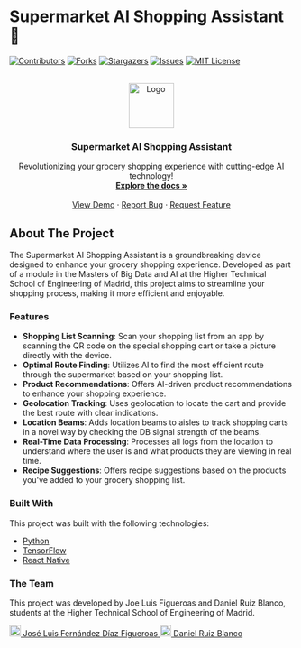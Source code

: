 # Supermarket AI Shopping Assistant 🛒

<!-- Supermarket AI Shopping Assistant README -->

<!-- PROJECT SHIELDS -->
[![Contributors][contributors-shield]][contributors-url]
[![Forks][forks-shield]][forks-url]
[![Stargazers][stars-shield]][stars-url]
[![Issues][issues-shield]][issues-url]
[![MIT License][license-shield]][license-url]

<!-- PROJECT LOGO -->
<br />
<div align="center">
  <a href="https://github.com/supermarket-ai-assistant">
    <img src="images/logo.png" alt="Logo" width="80" height="80">
  </a>

  <h3 align="center">Supermarket AI Shopping Assistant</h3>

  <p align="center">
    Revolutionizing your grocery shopping experience with cutting-edge AI technology!
    <br />
    <a href="https://github.com/supermarket-ai-assistant"><strong>Explore the docs »</strong></a>
    <br />
    <br />
    <a href="https://github.com/supermarket-ai-assistant">View Demo</a>
    ·
    <a href="https://github.com/supermarket-ai-assistant/issues">Report Bug</a>
    ·
    <a href="https://github.com/supermarket-ai-assistant/issues">Request Feature</a>
  </p>
</div>

## About The Project

The Supermarket AI Shopping Assistant is a groundbreaking device designed to enhance your grocery shopping experience. Developed as part of a module in the Masters of Big Data and AI at the Higher Technical School of Engineering of Madrid, this project aims to streamline your shopping process, making it more efficient and enjoyable.

### Features

- **Shopping List Scanning**: Scan your shopping list from an app by scanning the QR code on the special shopping cart or take a picture directly with the device.
- **Optimal Route Finding**: Utilizes AI to find the most efficient route through the supermarket based on your shopping list.
- **Product Recommendations**: Offers AI-driven product recommendations to enhance your shopping experience.
- **Geolocation Tracking**: Uses geolocation to locate the cart and provide the best route with clear indications.
- **Location Beams**: Adds location beams to aisles to track shopping carts in a novel way by checking the DB signal strength of the beams.
- **Real-Time Data Processing**: Processes all logs from the location to understand where the user is and what products they are viewing in real time.
- **Recipe Suggestions**: Offers recipe suggestions based on the products you've added to your grocery shopping list.

### Built With

This project was built with the following technologies:

- [Python](https://www.python.org/)
- [TensorFlow](https://www.tensorflow.org/)
- [React Native](https://reactnative.dev/)

### The Team

This project was developed by Joe Luis Figueroas and Daniel Ruiz Blanco, students at the Higher Technical School of Engineering of Madrid.

<a href="https://www.linkedin.com/in/jos%C3%A9-luis-fern%C3%A1ndez-figueroa-d%C3%ADaz-trechuelo-612244202/">
    <img src="images/linkedin.svg" alt="LinkedIn" width="20" height="20"> José Luis Fernández Díaz Figueroas
</a>

<a href="https://www.linkedin.com/in/daniel-ruiz-blanco-93474b171/">
    <img src="images/linkedin.svg" alt="LinkedIn" width="20" height="20"> Daniel Ruiz Blanco
</a>

<!-- MARKDOWN LINKS & IMAGES -->
[contributors-shield]: https://img.shields.io/github/contributors/paydos/shoppingtrolleyAI.svg?style=for-the-badge
[contributors-url]: https://github.com/paydos/shoppingtrolleyAI/graphs/contributors
[forks-shield]: https://img.shields.io/github/forks/paydos/shoppingtrolleyAI.svg?style=for-the-badge
[forks-url]: https://github.com/paydos/shoppingtrolleyAI/network/members
[stars-shield]: https://img.shields.io/github/stars/paydos/shoppingtrolleyAI.svg?style=for-the-badge
[stars-url]: https://github.com/paydos/shoppingtrolleyAI/stargazers
[issues-shield]: https://img.shields.io/github/issues/paydos/shoppingtrolleyAI.svg?style=for-the-badge
[issues-url]: https://github.com/paydos/shoppingtrolleyAI/issues
[license-shield]: https://img.shields.io/github/license/paydos/shoppingtrolleyAI.svg?style=for-the-badge
[license-url]: https://github.com/paydos/shoppingtrolleyAI/blob/master/LICENSE.txt
